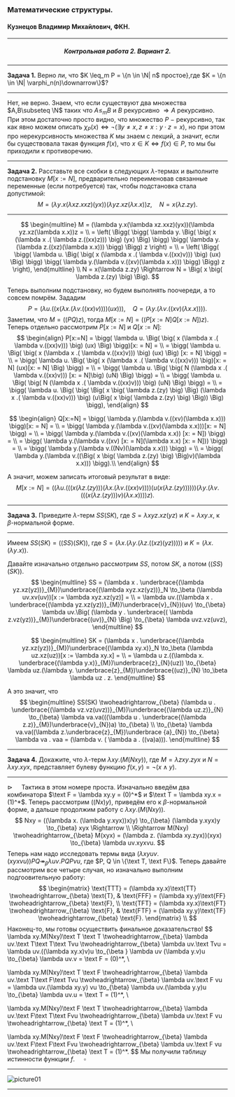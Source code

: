 ### Математические структуры.

#### Кузнецов Владимир Михайлович, ФКН.

---

##### <p align=center> Контрольная работа 2. Вариант 2.<p>

---

**Задача 1.** Верно ли, что $K \leq_m P = \{n \in \N| n$ простое$\}$,где $K = \{n \in \N| \varphi_n(n)\downarrow\}$?

---

Нет, не верно. Знаем, что если существуют два множества $A,B\subseteq \N$ таких что $A \leq_m B$ и $B$ рекурсивно $\Rightarrow A$ рекурсивно. При этом достаточно просто видно, что множество $P$ $-$ рекурсивно, так как явно можем описать $\chi_P(x) \iff \neg(\exists y \ne x, z\ne x : y \cdot z = x)$, но при этом про нерекурсивность множества $K$ мы знаем с лекций, а значит, если бы существовала такая функция $f(x)$, что $x \in K \iff f(x) \in P$, то мы бы приходили к противоречию.

---

**Задача 2.** Расставьте все скобки в следующих $\lambda$-термах и выполните подстановку $M[x := N]$, предварительно переименовав связанные переменные (если потребуется) так, чтобы подстановка стала допустимой:
$$
M = (\lambda y.x(\lambda xz.xxz)(yx))(\lambda yz.xz(\lambda x.x))z,\quad N = x(\lambda z.zy).
$$

---

$$
\begin{multline}
M = (\lambda y.x(\lambda xz.xxz)(yx))(\lambda yz.xz(\lambda x.x))z = \\
 = \left( \Bigg( \bigg( \lambda y. \Big( \big( x (\lambda x .( \lambda z.((xx)z))) \big) (yx) \Big) \bigg) \bigg( \lambda y.(\lambda z.((xz)(\lambda x.x))) \bigg) \Bigg) z \right) = \\
= \left( \Bigg( \bigg( \lambda u. \Big( \big( x (\lambda x .( \lambda v.((xx)v))) \big) (ux) \Big) \bigg) \bigg( \lambda y.(\lambda v.((xv)(\lambda x.x))) \bigg) \Bigg) z \right),
\end{multline} \\
N = x(\lambda z.zy) \Rightarrow N = \Big( x \big( \lambda z.(zy) \big) \Big).
$$

Теперь выполним подстановку, но будем выполнять поочереди, а то совсем помрём. Зададим
$$
P = \bigg( \lambda u. \Big( \big( x (\lambda x .( \lambda v.((xx)v))) \big) (ux) \Big) \bigg), \quad Q = \bigg( \lambda y.(\lambda v.((xv)(\lambda x.x))) \bigg).
$$
Заметим, что $M = ((PQ)z)$, тогда $M[x:=N] = ((P[x:=N]Q[x:=N])z)$.<br>Теперь отдельно рассмотрим $P[x:=N]$ и $Q[x:= N]$:
$$
\begin{align}
P[x:=N] = \bigg( \lambda u. \Big( \big( x (\lambda x .( \lambda v.((xx)v))) \big) (ux) \Big) \bigg)[x: = N] = \\
= \bigg( \lambda u. \Big( \big( x (\lambda x .( \lambda v.((xx)v))) \big) (ux) \Big) [x: = N] \bigg) = \\
= \bigg( \lambda u. \Big( \big( x (\lambda x .( \lambda v.((xx)v))) \big)[x: = N] (ux)[x: = N] \Big) \bigg) = \\
= \bigg( \lambda u. \Big( \big( N (\lambda x .( \lambda v.((xx)v))) [x: = N]\big) (uN) \Big) \bigg) = \\
= \bigg( \lambda u. \Big( \big( N (\lambda x .( \lambda v.((xx)v))) \big) (uN) \Big) \bigg) = \\
= \bigg( \lambda u. \Big( \big( \Big( x \big( \lambda z.(zy) \big) \Big) (\lambda x .( \lambda v.((xx)v))) \big) (u\Big( x \big( \lambda z.(zy) \big) \Big)) \Big) \bigg),
\end{align}
$$

$$
\begin{align}
Q[x:=N] = \bigg( \lambda y.(\lambda v.((xv)(\lambda x.x))) \bigg)[x: = N] = \\
= \bigg( \lambda y.(\lambda v.((xv)(\lambda x.x)))[x: = N] \bigg) = \\
= \bigg( \lambda y.(\lambda v.((xv)(\lambda x.x)) [x: = N]) \bigg) = \\
= \bigg( \lambda y.(\lambda v.((xv) [x: = N](\lambda x.x) [x: = N])) \bigg) = \\
= \bigg( \lambda y.(\lambda v.((Nv)(\lambda x.x))) \bigg) = \\
= \bigg( \lambda y.(\lambda v.((\Big( x \big( \lambda z.(zy) \big) \Big)v)(\lambda x.x))) \bigg).\\
\end{align}
$$

А значит, можем записать итоговый результат в виде:
$$
M[x:=N] = \Bigg( \bigg( \lambda u. \Big( \big( \Big( x \big( \lambda z.(zy) \big) \Big) (\lambda x .( \lambda v.((xx)v))) \big) (u\Big( x \big( \lambda z.(zy) \big) \Big)) \Big) \bigg) \bigg( \lambda y.(\lambda v.((\Big( x \big( \lambda z.(zy) \big) \Big)v)(\lambda x.x))) \bigg) z \Bigg).
$$

---

**Задача 3.** Приведите $\lambda$-терм $SS(SK)$, где $S = \lambda xyz.xz(yz)$ и $K = \lambda xy.x$, к $\beta$-нормальной форме.

---

Имеем $SS(SK) = ((SS)(SK))$, где $S = (\lambda x.(\lambda y. (\lambda z.((xz)(yz)))))$ и $K = (\lambda x.(\lambda y.x))$.

Давайте изначально отдельно рассмотрим $SS$, потом $SK$, а потом $((SS)(SK))$.
$$
\begin{multline}
SS = (\lambda x . \underbrace{(\lambda yz.xz(yz))}_{M})\underbrace{(\lambda xyz.xz(yz))}_N \to_\beta (\lambda uv.xv(uv))[x := \lambda xyz.xz(yz)] = \\
= \lambda uv.((\lambda x . \underbrace{(\lambda yz.xz(yz))}_{M})\underbrace{v}_{N})(uv) \to_{\beta} \lambda uv.\Big( (\lambda y . \underbrace{( \lambda z.vz(yz))}_{M})\underbrace{(uv)}_{N} \Big) 
\to_{\beta} \lambda uvz.vz(uvz),
\end{multline}
$$

$$
\begin{multline}
SK = (\lambda x . \underbrace{(\lambda yz.xz(yz))}_{M})\underbrace{(\lambda xy.x)}_N \to_\beta (\lambda uz.xz(uz))[x := \lambda xy.x] = \\
= \lambda u z.((\lambda x. \underbrace{(\lambda y.x)}_{M})\underbrace{z}_{N}(uz)) \to_{\beta} \lambda uz.(\lambda y. \underbrace{z}_{M})\underbrace{(uz)}_{N} \to_\beta \lambda uz . z.
\end{multline}
$$

А это значит, что
$$
\begin{multline}
SS(SK) \twoheadrightarrow_{\beta} (\lambda u . \underbrace{(\lambda vz.vz(uvz))}_{M})\underbrace{(\lambda uz.z)}_{N} \to_{\beta} \lambda va.va(((\lambda u . \underbrace{(\lambda z.z)}_{M})\underbrace{v}_{N})a) \to_{\beta} \\
\to_{\beta} \lambda va.va((\lambda z.\underbrace{z}_{M})\underbrace {a}_{N}) \to_{\beta} \lambda va . vaa = (\lambda v. ( \lambda a . ((va)a))).
\end{multline}
$$

---

**Задача 4.** Докажите, что $\lambda$-терм $\lambda xy.(M(Nxy))$, где $M = \lambda zxy.zyx$ и $N = \lambda xy.xyx$, представляет булеву функцию $f(x,y) = \neg(x \wedge y)$.

---

$\triangleright\quad$ Тактика в этом номере проста. Изначально введём два комбинатора $\text F = \lambda xy.y = (0)^*$ и $\text T = \lambda xy.x = (1)^*$. Теперь рассмотрим $((Nx)y)$, приведём его к $\beta$-нормальной форме, а дальше продолжим работу с $\lambda xy.(M(Nxy))$.
$$
Nxy = ((\lambda x. (\lambda y.xyx))x)y) \to_{\beta} (\lambda y.xyx)y \to_{\beta} xyx \Rightarrow \\
\Rightarrow M(Nxy) \twoheadrightarrow_{\beta} M(xyx) = (\lambda z. (\lambda xy.zyx))(xyx) \to_{\beta} \lambda uv.xyxvu.
$$
Теперь нам надо исследовать термы вида $(\lambda xyuv.(xyxvu))PQ \twoheadrightarrow_{\beta} \lambda uv.PQPvu$, где $P, Q \in \{\text T, \text F\}$. Теперь давайте рассмотрим все четыре случая, но изначально выполним подгоовительную работу:
$$
\begin{matrix}
\text{TTT} = (\lambda xy.x)\text{TT} \twoheadrightarrow_{\beta} \text{T}, & \text{FFF} = (\lambda xy.y)\text{FF} \twoheadrightarrow_{\beta} \text{F}, \\
\text{TFT} = (\lambda xy.x)\text{FT} \twoheadrightarrow_{\beta} \text{F}, & \text{FTF} = (\lambda xy.y)\text{TF} \twoheadrightarrow_{\beta} \text{F}.
\end{matrix} \\
$$
Наконец-то, мы готовы осуществить финальное доказательство!
$$
\lambda xy.M(Nxy)\text T \text T \twoheadrightarrow_{\beta} \lambda uv.\text T\text T\text Tvu \twoheadrightarrow_{\beta} \lambda uv.\text Tvu = \lambda uv.((\lambda xy.x)v)u \to_{\beta } \lambda uv (\lambda y.v)u \to_{\beta} \lambda uv.v = \text F = (0)^*, \\

\lambda xy.M(Nxy)\text T \text F \twoheadrightarrow_{\beta} \lambda uv.\text T\text F\text Tvu \twoheadrightarrow_{\beta} \lambda uv.\text F vu = \lambda uv.(\lambda xy.y) vu \to_{\beta} \lambda uv.(\lambda y.y)u \to_{\beta} \lambda uv.u = \text T = (1)^*, \\

\lambda xy.M(Nxy)\text F \text T \twoheadrightarrow_{\beta} \lambda uv.\text F\text T\text Fvu \twoheadrightarrow_{\beta} \lambda uv.\text F vu \twoheadrightarrow_{\beta} \text T = (1)^*, \\

\lambda xy.M(Nxy)\text F \text F \twoheadrightarrow_{\beta} \lambda uv.\text F\text F\text Fvu \twoheadrightarrow_{\beta} \lambda uv.\text F vu \twoheadrightarrow_{\beta} \text T = (1)^*.
$$
Мы получили таблицу истинности функции $f$. $\quad\square$

---

![picture01](/Users/cdraugr-/Desktop/HSE/MathStructs/ComputabilityComplexity/HomeAssignment3/picture01.jpg)

---